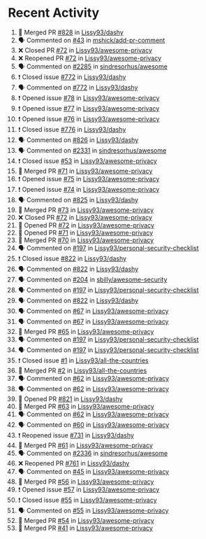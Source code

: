 # Recent Activity

<!--START_SECTION:activity-->
1. 🎉 Merged PR [#828](https://github.com/Lissy93/dashy/pull/828) in [Lissy93/dashy](https://github.com/Lissy93/dashy)
2. 🗣 Commented on [#43](https://github.com/mshick/add-pr-comment/issues/43) in [mshick/add-pr-comment](https://github.com/mshick/add-pr-comment)
3. ❌ Closed PR [#72](https://github.com/Lissy93/awesome-privacy/pull/72) in [Lissy93/awesome-privacy](https://github.com/Lissy93/awesome-privacy)
4. ❌ Reopened PR [#72](https://github.com/Lissy93/awesome-privacy/pull/72) in [Lissy93/awesome-privacy](https://github.com/Lissy93/awesome-privacy)
5. 🗣 Commented on [#2285](https://github.com/sindresorhus/awesome/issues/2285) in [sindresorhus/awesome](https://github.com/sindresorhus/awesome)
6. ❗️ Closed issue [#772](https://github.com/Lissy93/dashy/issues/772) in [Lissy93/dashy](https://github.com/Lissy93/dashy)
7. 🗣 Commented on [#772](https://github.com/Lissy93/dashy/issues/772) in [Lissy93/dashy](https://github.com/Lissy93/dashy)
8. ❗️ Opened issue [#78](https://github.com/Lissy93/awesome-privacy/issues/78) in [Lissy93/awesome-privacy](https://github.com/Lissy93/awesome-privacy)
9. ❗️ Opened issue [#77](https://github.com/Lissy93/awesome-privacy/issues/77) in [Lissy93/awesome-privacy](https://github.com/Lissy93/awesome-privacy)
10. ❗️ Opened issue [#76](https://github.com/Lissy93/awesome-privacy/issues/76) in [Lissy93/awesome-privacy](https://github.com/Lissy93/awesome-privacy)
11. ❗️ Closed issue [#776](https://github.com/Lissy93/dashy/issues/776) in [Lissy93/dashy](https://github.com/Lissy93/dashy)
12. 🗣 Commented on [#826](https://github.com/Lissy93/dashy/issues/826) in [Lissy93/dashy](https://github.com/Lissy93/dashy)
13. 🗣 Commented on [#2331](https://github.com/sindresorhus/awesome/issues/2331) in [sindresorhus/awesome](https://github.com/sindresorhus/awesome)
14. ❗️ Closed issue [#53](https://github.com/Lissy93/awesome-privacy/issues/53) in [Lissy93/awesome-privacy](https://github.com/Lissy93/awesome-privacy)
15. 🎉 Merged PR [#71](https://github.com/Lissy93/awesome-privacy/pull/71) in [Lissy93/awesome-privacy](https://github.com/Lissy93/awesome-privacy)
16. ❗️ Opened issue [#75](https://github.com/Lissy93/awesome-privacy/issues/75) in [Lissy93/awesome-privacy](https://github.com/Lissy93/awesome-privacy)
17. ❗️ Opened issue [#74](https://github.com/Lissy93/awesome-privacy/issues/74) in [Lissy93/awesome-privacy](https://github.com/Lissy93/awesome-privacy)
18. 🗣 Commented on [#825](https://github.com/Lissy93/dashy/issues/825) in [Lissy93/dashy](https://github.com/Lissy93/dashy)
19. 🎉 Merged PR [#73](https://github.com/Lissy93/awesome-privacy/pull/73) in [Lissy93/awesome-privacy](https://github.com/Lissy93/awesome-privacy)
20. ❌ Closed PR [#72](https://github.com/Lissy93/awesome-privacy/pull/72) in [Lissy93/awesome-privacy](https://github.com/Lissy93/awesome-privacy)
21. 💪 Opened PR [#72](https://github.com/Lissy93/awesome-privacy/pull/72) in [Lissy93/awesome-privacy](https://github.com/Lissy93/awesome-privacy)
22. 💪 Opened PR [#71](https://github.com/Lissy93/awesome-privacy/pull/71) in [Lissy93/awesome-privacy](https://github.com/Lissy93/awesome-privacy)
23. 🎉 Merged PR [#70](https://github.com/Lissy93/awesome-privacy/pull/70) in [Lissy93/awesome-privacy](https://github.com/Lissy93/awesome-privacy)
24. 🗣 Commented on [#197](https://github.com/Lissy93/personal-security-checklist/issues/197) in [Lissy93/personal-security-checklist](https://github.com/Lissy93/personal-security-checklist)
25. ❗️ Closed issue [#822](https://github.com/Lissy93/dashy/issues/822) in [Lissy93/dashy](https://github.com/Lissy93/dashy)
26. 🗣 Commented on [#822](https://github.com/Lissy93/dashy/issues/822) in [Lissy93/dashy](https://github.com/Lissy93/dashy)
27. 🗣 Commented on [#204](https://github.com/sbilly/awesome-security/issues/204) in [sbilly/awesome-security](https://github.com/sbilly/awesome-security)
28. 🗣 Commented on [#197](https://github.com/Lissy93/personal-security-checklist/issues/197) in [Lissy93/personal-security-checklist](https://github.com/Lissy93/personal-security-checklist)
29. 🗣 Commented on [#822](https://github.com/Lissy93/dashy/issues/822) in [Lissy93/dashy](https://github.com/Lissy93/dashy)
30. 🗣 Commented on [#67](https://github.com/Lissy93/awesome-privacy/issues/67) in [Lissy93/awesome-privacy](https://github.com/Lissy93/awesome-privacy)
31. 🗣 Commented on [#67](https://github.com/Lissy93/awesome-privacy/issues/67) in [Lissy93/awesome-privacy](https://github.com/Lissy93/awesome-privacy)
32. 🎉 Merged PR [#65](https://github.com/Lissy93/awesome-privacy/pull/65) in [Lissy93/awesome-privacy](https://github.com/Lissy93/awesome-privacy)
33. 🗣 Commented on [#197](https://github.com/Lissy93/personal-security-checklist/issues/197) in [Lissy93/personal-security-checklist](https://github.com/Lissy93/personal-security-checklist)
34. 🗣 Commented on [#197](https://github.com/Lissy93/personal-security-checklist/issues/197) in [Lissy93/personal-security-checklist](https://github.com/Lissy93/personal-security-checklist)
35. ❗️ Closed issue [#1](https://github.com/Lissy93/all-the-countries/issues/1) in [Lissy93/all-the-countries](https://github.com/Lissy93/all-the-countries)
36. 🎉 Merged PR [#2](https://github.com/Lissy93/all-the-countries/pull/2) in [Lissy93/all-the-countries](https://github.com/Lissy93/all-the-countries)
37. 🗣 Commented on [#62](https://github.com/Lissy93/awesome-privacy/issues/62) in [Lissy93/awesome-privacy](https://github.com/Lissy93/awesome-privacy)
38. 🗣 Commented on [#62](https://github.com/Lissy93/awesome-privacy/issues/62) in [Lissy93/awesome-privacy](https://github.com/Lissy93/awesome-privacy)
39. 💪 Opened PR [#821](https://github.com/Lissy93/dashy/pull/821) in [Lissy93/dashy](https://github.com/Lissy93/dashy)
40. 🎉 Merged PR [#63](https://github.com/Lissy93/awesome-privacy/pull/63) in [Lissy93/awesome-privacy](https://github.com/Lissy93/awesome-privacy)
41. 🗣 Commented on [#62](https://github.com/Lissy93/awesome-privacy/issues/62) in [Lissy93/awesome-privacy](https://github.com/Lissy93/awesome-privacy)
42. 🗣 Commented on [#60](https://github.com/Lissy93/awesome-privacy/issues/60) in [Lissy93/awesome-privacy](https://github.com/Lissy93/awesome-privacy)
43. ❗️ Reopened issue [#731](https://github.com/Lissy93/dashy/issues/731) in [Lissy93/dashy](https://github.com/Lissy93/dashy)
44. 🎉 Merged PR [#61](https://github.com/Lissy93/awesome-privacy/pull/61) in [Lissy93/awesome-privacy](https://github.com/Lissy93/awesome-privacy)
45. 🗣 Commented on [#2336](https://github.com/sindresorhus/awesome/issues/2336) in [sindresorhus/awesome](https://github.com/sindresorhus/awesome)
46. ❌ Reopened PR [#761](https://github.com/Lissy93/dashy/pull/761) in [Lissy93/dashy](https://github.com/Lissy93/dashy)
47. 🗣 Commented on [#45](https://github.com/Lissy93/awesome-privacy/issues/45) in [Lissy93/awesome-privacy](https://github.com/Lissy93/awesome-privacy)
48. 🎉 Merged PR [#56](https://github.com/Lissy93/awesome-privacy/pull/56) in [Lissy93/awesome-privacy](https://github.com/Lissy93/awesome-privacy)
49. ❗️ Opened issue [#57](https://github.com/Lissy93/awesome-privacy/issues/57) in [Lissy93/awesome-privacy](https://github.com/Lissy93/awesome-privacy)
50. ❗️ Closed issue [#55](https://github.com/Lissy93/awesome-privacy/issues/55) in [Lissy93/awesome-privacy](https://github.com/Lissy93/awesome-privacy)
51. 🗣 Commented on [#55](https://github.com/Lissy93/awesome-privacy/issues/55) in [Lissy93/awesome-privacy](https://github.com/Lissy93/awesome-privacy)
52. 🎉 Merged PR [#54](https://github.com/Lissy93/awesome-privacy/pull/54) in [Lissy93/awesome-privacy](https://github.com/Lissy93/awesome-privacy)
53. 🎉 Merged PR [#41](https://github.com/Lissy93/awesome-privacy/pull/41) in [Lissy93/awesome-privacy](https://github.com/Lissy93/awesome-privacy)
<!--END_SECTION:activity-->
